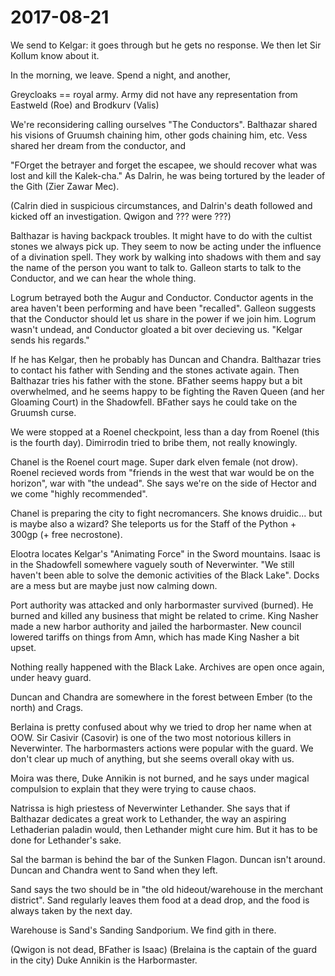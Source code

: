 # 2017-08-21

We send to Kelgar\: it goes through but he gets no response. We then let Sir Kollum know about it. 

In the morning, we leave. Spend a night, and another, 

Greycloaks == royal army. Army did not have any representation from Eastweld (Roe) and Brodkurv (Valis)

We're reconsidering calling ourselves "The Conductors". Balthazar shared his visions of Gruumsh chaining him, other gods chaining him, etc. Vess shared her dream from the conductor, and 

"FOrget the betrayer and forget the escapee, we should recover what was lost and kill the Kalek-cha." As Dalrin, he was being tortured by the leader of the Gith (Zier Zawar Mec). 

(Calrin died in suspicious circumstances, and Dalrin's death followed and kicked off an investigation. Qwigon and ??? were ???)

Balthazar is having backpack troubles. It might have to do with the cultist stones we always pick up. They seem to now be acting under the influence of a divination spell. They work by walking into shadows with them and say the name of the person you want to talk to. Galleon starts to talk to the Conductor, and we can hear the whole thing.

Logrum betrayed both the Augur and Conductor. Conductor agents in the area haven't been performing and have been "recalled". Galleon suggests that the Conductor should let us share in the power if we join him. Logrum wasn't undead, and Conductor gloated a bit over decieving us. "Kelgar sends his regards."

If he has Kelgar, then he probably has Duncan and Chandra. Balthazar tries to contact his father with Sending and the stones activate again. Then Balthazar tries his father with the stone. BFather seems happy but a bit overwhelmed, and he seems happy to be fighting the Raven Queen (and her Gloaming Court) in the Shadowfell. BFather says he could take on the Gruumsh curse. 

We were stopped at a Roenel checkpoint, less than a day from Roenel (this is the fourth day). Dimirrodin tried to bribe them, not really knowingly. 

Chanel is the Roenel court mage. Super dark elven female (not drow). Roenel recieved words from "friends in the west that war would be on the horizon", war with "the undead". She says we're on the side of Hector and we come "highly recommended". 

Chanel is preparing the city to fight necromancers. She knows druidic... but is maybe also a wizard? She teleports us for the Staff of the Python + 300gp (+ free necrostone).

Elootra locates Kelgar's "Animating Force" in the Sword mountains. Isaac is in the Shadowfell somewhere vaguely south of Neverwinter. "We still haven't been able to solve the demonic activities of the Black Lake". Docks are a mess but are maybe just now calming down.

Port authority was attacked and only harbormaster survived (burned). He burned and killed any business that might be related to crime. King Nasher made a new harbor authority and jailed the harbormaster. New council lowered tariffs on things from Amn, which has made King Nasher a bit upset. 

Nothing really happened with the Black Lake. Archives are open once again, under heavy guard.

Duncan and Chandra are somewhere in the forest between Ember (to the north) and Crags.


Berlaina is pretty confused about why we tried to drop her name when at OOW. Sir Casivir (Casovir) is one of the two most notorious killers in Neverwinter. The harbormasters actions were popular with the guard. We don't clear up much of anything, but she seems overall okay with us.

Moira was there, Duke Annikin is not burned, and he says under magical compulsion to explain that they were trying to cause chaos. 


Natrissa is high priestess of Neverwinter Lethander. She says that if Balthazar dedicates a great work to Lethander, the way an aspiring Lethaderian paladin would, then Lethander might cure him. But it has to be done for Lethander's sake.

Sal the barman is behind the bar of the Sunken Flagon. Duncan isn't around. Duncan and Chandra went to Sand when they left. 

Sand says the two should be in "the old hideout/warehouse in the merchant district". Sand regularly leaves them food at a dead drop, and the food is always taken by the next day. 

Warehouse is Sand's Sanding Sandporium. We find gith in there.


(Qwigon is not dead, BFather is Isaac) (Brelaina is the captain of the guard in the city) Duke Annikin is the Harbormaster. 
